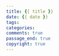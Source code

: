 ```yaml
---
title: {{ title }}
date: {{ date }}
tags:
categories:
comments: true
passage_end: true
copyright: true
---
```


